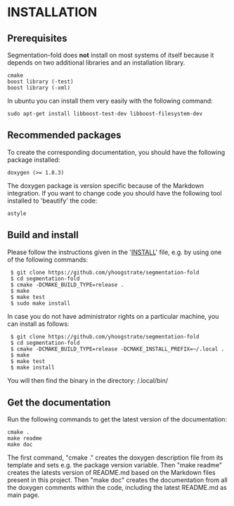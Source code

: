 
# INSTALLATION #

## Prerequisites ##

Segmentation-fold does **not** install on most systems of itself because
it depends on two additional libraries and an installation library.

	cmake
	boost library (-test)
	boost library (-xml)

In ubuntu you can install them very easily with the following command:

	sudo apt-get install libboost-test-dev libboost-filesystem-dev

## Recommended packages ##

To create the corresponding documentation, you should have the following
package installed:

	doxygen (>= 1.8.3)

The doxygen package is version specific because of the Markdown
integration. If you want to change code you should have the following
tool installed to 'beautify' the code:

	astyle

## Build and install ##

Please follow the instructions given in the '[INSTALL](https://github.com/yhoogstrate/segmentation-fold/blob/master/INSTALL)' file, e.g. by
using one of the following commands:

	 $ git clone https://github.com/yhoogstrate/segmentation-fold
	 $ cd segmentation-fold
	 $ cmake -DCMAKE_BUILD_TYPE=release .
	 $ make
	 $ make test
	 $ sudo make install

In case you do not have administrator rights on a particular machine, you can
install as follows:

	 $ git clone https://github.com/yhoogstrate/segmentation-fold
	 $ cd segmentation-fold
	 $ cmake -DCMAKE_BUILD_TYPE=release -DCMAKE_INSTALL_PREFIX=~/.local .
	 $ make
	 $ make test
	 $ make install

You will then find the binary in the directory:
	<home directory>/.local/bin/

## Get the documentation ##

Run the following commands to get the latest version of the
documentation:

	cmake .
	make readme
	make doc

The first command, "cmake ." creates the doxygen description file from
its template and sets e.g. the package version variable. Then
"make readme" creates the latests version of README.md based on the Markdown
files present in this project. Then "make doc" creates the documentation
from all the doxygen comments within the code, including the latest
README.md as main page.
